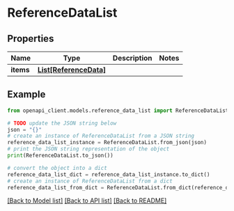 # ReferenceDataList


## Properties

Name | Type | Description | Notes
------------ | ------------- | ------------- | -------------
**items** | [**List[ReferenceData]**](ReferenceData.md) |  | 

## Example

```python
from openapi_client.models.reference_data_list import ReferenceDataList

# TODO update the JSON string below
json = "{}"
# create an instance of ReferenceDataList from a JSON string
reference_data_list_instance = ReferenceDataList.from_json(json)
# print the JSON string representation of the object
print(ReferenceDataList.to_json())

# convert the object into a dict
reference_data_list_dict = reference_data_list_instance.to_dict()
# create an instance of ReferenceDataList from a dict
reference_data_list_from_dict = ReferenceDataList.from_dict(reference_data_list_dict)
```
[[Back to Model list]](../README.md#documentation-for-models) [[Back to API list]](../README.md#documentation-for-api-endpoints) [[Back to README]](../README.md)


